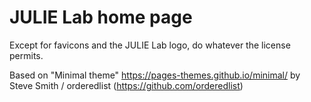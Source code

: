 # JULIE Lab home page

Except for favicons and the JULIE Lab logo, do whatever the license permits.

Based on "Minimal theme" https://pages-themes.github.io/minimal/ by Steve Smith / orderedlist (https://github.com/orderedlist)
